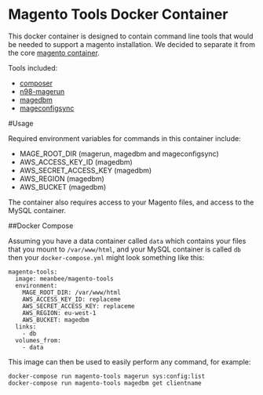 # Magento Tools Docker Container

This docker container is designed to contain command line tools that would be needed to support a magento installation.  We decided to separate it from the core  [magento container](https://github.com/meanbee/docker-magento).

Tools included:

- [composer](https://getcomposer.org/)
- [n98-magerun](https://github.com/netz98/n98-magerun)
- [magedbm](https://github.com/meanbee/magedbm)
- [mageconfigsync](https://github.com/punkstar/mageconfigsync)

#Usage

Required environment variables for commands in this container include:

- MAGE_ROOT_DIR (magerun, magedbm and mageconfigsync)
- AWS_ACCESS_KEY_ID (magedbm)
- AWS_SECRET_ACCESS_KEY (magedbm)
- AWS_REGION (magedbm)
- AWS_BUCKET (magedbm)

The container also requires access to your Magento files, and access to the MySQL container.

##Docker Compose

Assuming you have a data container called `data` which contains your files that you mount to `/var/www/html`, and your MySQL container is called `db` then your `docker-compose.yml` might look something like this:

    magento-tools:
      image: meanbee/magento-tools
      environment:
        MAGE_ROOT_DIR: /var/www/html
        AWS_ACCESS_KEY_ID: replaceme
        AWS_SECRET_ACCESS_KEY: replaceme
        AWS_REGION: eu-west-1
        AWS_BUCKET: magedbm
      links:
        - db
      volumes_from:
        - data

This image can then be used to easily perform any command, for example:

    docker-compose run magento-tools magerun sys:config:list
    docker-compose run magento-tools magedbm get clientname
